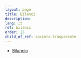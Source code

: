 ```yaml
---
layout: page
title: Bilanci
description: 
lang: it
ref: bilanci
order: 25
child_of_ref: societa-trasparente
---
```


* [Bilancio](./bilancio)